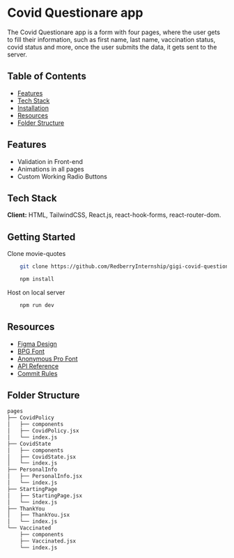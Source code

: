 
# Covid Questionare app

The Covid Questionare app is a form with four pages, where the user gets to fill their
information, such as first name, last name, vaccination status, covid status and more,
once the user submits the data, it gets sent to the server.

## Table of Contents
* [Features](#features)
* [Tech Stack](#tech-stack)
* [Installation](#getting-started)
* [Resources](#resources)
* [Folder Structure](#folder-structure)

## Features

- Validation in Front-end
- Animations in all pages
- Custom Working Radio Buttons


## Tech Stack

**Client:** HTML, TailwindCSS, React.js, react-hook-forms, react-router-dom.

## Getting Started

Clone movie-quotes

```bash
    git clone https://github.com/RedberryInternship/gigi-covid-questionare.git
```

```bash
    npm install
```

Host on local server

```bash
    npm run dev
```

    
## Resources

 - [Figma Design](https://www.figma.com/file/56t2BI25FcD0LAIjR4GVkQ/%E1%83%99%E1%83%98%E1%83%97%E1%83%AE%E1%83%95%E1%83%90%E1%83%A0%E1%83%98?t=HiU8VIF1Vd70GGPX-0t=6OEPODjyXmwpFglz-0)
 - [BPG Font](https://fonts.ge/ka/font/13/BPG-Arial)
 - [Anonymous Pro Font](https://fonts.google.com/specimen/Anonymous+Pro)
 - [API Reference](https://covid19.devtest.ge/api-specs)
 - [Commit Rules](https://redberry.gitbook.io/resources/other/git-is-semantikuri-komitebi)


## Folder Structure
```bash
pages
├── CovidPolicy
│   ├── components
│   ├── CovidPolicy.jsx
│   └── index.js
├── CovidState
│   ├── components
│   ├── CovidState.jsx
│   └── index.js
├── PersonalInfo
│   ├── PersonalInfo.jsx
│   └── index.js
├── StartingPage
│   ├── StartingPage.jsx
│   └── index.js
├── ThankYou
│   ├── ThankYou.jsx
│   └── index.js
└── Vaccinated
    ├── components
    ├── Vaccinated.jsx
    └── index.js
```



